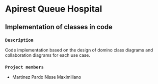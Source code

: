 # Apirest Queue Hospital

## Implementation of classes in code

### `Description`
Code implementation based on the design of domino class diagrams and collaboration diagrams for each use case.

### `Project members`
- Martinez Pardo Nisse Maximiliano